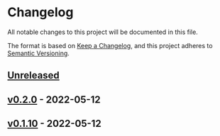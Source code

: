 # Changelog

All notable changes to this project will be documented in this file.

The format is based on [Keep a Changelog](https://keepachangelog.com/en/1.0.0/),
and this project adheres to [Semantic Versioning](https://semver.org/spec/v2.0.0.html).

## [Unreleased]

## [v0.2.0] - 2022-05-12

## [v0.1.10] - 2022-05-12

[Unreleased]: https://github.com/tirazel/documentation-test/compare/v0.2.0...HEAD

[v0.2.0]: https://github.com/tirazel/documentation-test/compare/v0.1.10...v0.2.0

[v0.1.10]: https://github.com/tirazel/documentation-test/compare/5e478a1858fe983880bc1e4d73a7c6781e59817d...v0.1.10
